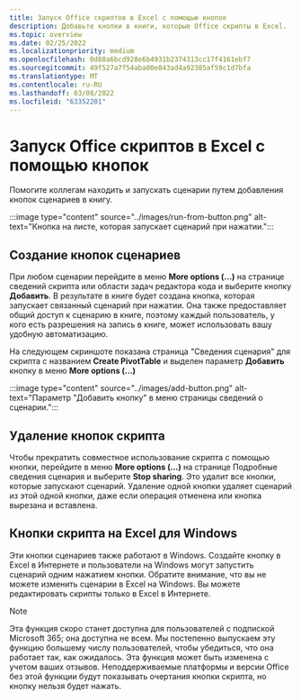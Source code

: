```yaml
---
title: Запуск Office скриптов в Excel с помощью кнопок
description: Добавьте кнопки в книги, которые Office скрипты в Excel.
ms.topic: overview
ms.date: 02/25/2022
ms.localizationpriority: medium
ms.openlocfilehash: 0d88a6bcd928e6b4931b2374313cc17f4161ebf7
ms.sourcegitcommit: 49f527a7f54aba00e843ad4a92385af59c1d7bfa
ms.translationtype: MT
ms.contentlocale: ru-RU
ms.lasthandoff: 03/08/2022
ms.locfileid: "63352201"
---
```

# <a name="run-office-scripts-in-excel-with-buttons"></a>Запуск Office скриптов в Excel с помощью кнопок

Помогите коллегам находить и запускать сценарии путем добавления кнопок сценариев в книгу.

:::image type="content" source="../images/run-from-button.png" alt-text="Кнопка на листе, которая запускает сценарий при нажатии.":::

## <a name="create-script-buttons"></a>Создание кнопок сценариев

При любом сценарии перейдите в меню **More options (...)** на странице сведений скрипта или области задач редактора кода и выберите кнопку **Добавить**. В результате в книге будет создана кнопка, которая запускает связанный сценарий при нажатии. Она также предоставляет общий доступ к сценарию в книге, поэтому каждый пользователь, у кого есть разрешения на запись в книге, может использовать вашу удобную автоматизацию.

На следующем скриншоте показана страница "Сведения сценария" для скрипта с названием **Create PivotTable** и выделен параметр **Добавить** кнопку в меню **More options (...)**

:::image type="content" source="../images/add-button.png" alt-text="Параметр &quot;Добавить кнопку&quot; в меню страницы сведений о сценарии.":::

## <a name="remove-script-buttons"></a>Удаление кнопок скрипта

Чтобы прекратить совместное использование скрипта с помощью кнопки, перейдите в меню **More options (...)** на странице Подробные сведения сценария и выберите **Stop sharing**. Это удалит все кнопки, которые запускают сценарий. Удаление одной кнопки удаляет сценарий из этой одной кнопки, даже если операция отменена или кнопка вырезана и вставлена.

## <a name="script-buttons-on-excel-for-windows"></a>Кнопки скрипта на Excel для Windows

Эти кнопки сценариев также работают в Windows. Создайте кнопку в Excel в Интернете и пользователи на Windows могут запустить сценарий одним нажатием кнопки. Обратите внимание, что вы не можете изменить сценарии в Excel на Windows. Вы можете редактировать скрипты только в Excel в Интернете.

> [!NOTE]
> Эта функция скоро станет доступна для пользователей с подпиской Microsoft 365; она доступна не всем. Мы постепенно выпускаем эту функцию большему числу пользователей, чтобы убедиться, что она работает так, как ожидалось. Эта функция может быть изменена с учетом ваших отзывов. Неподдерживаемые платформы и версии Office без этой функции будут показывать очертания кнопки скрипта, но кнопку нельзя будет нажать.

